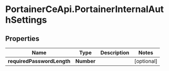 # PortainerCeApi.PortainerInternalAuthSettings

## Properties
Name | Type | Description | Notes
------------ | ------------- | ------------- | -------------
**requiredPasswordLength** | **Number** |  | [optional] 



